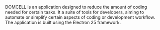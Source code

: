 DOMCELL is an application designed to reduce the amount of coding needed for certain tasks. 
It a suite of tools for developers, aiming to automate or simplify certain aspects of coding or development workflow. 
The application is built using the Electron 25 framework.

